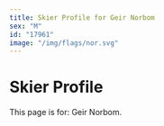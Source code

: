 ```yaml
---
title: Skier Profile for Geir Norbom
sex: "M"
id: "17961"
image: "/img/flags/nor.svg" 
---
```


# Skier Profile

This page is for: Geir Norbom.
    